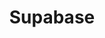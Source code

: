 ---
created: '2025-09-16T15:05:15.652443'
modified: '2025-09-16T15:05:51.715618'
ship_factor: 5
subtype: mcp-servers
tags: []
title: Supabase
type: tool
version: 1
---